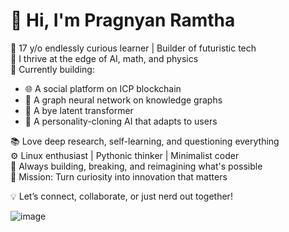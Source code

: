 # 👋 Hi, I'm Pragnyan Ramtha

🧠 17 y/o endlessly curious learner | Builder of futuristic tech  
🧩 I thrive at the edge of AI, math, and physics  
🧬 Currently building:
  - 🌐 A social platform on ICP blockchain  
  - 🧠 A graph neural network on knowledge graphs  
  - 🧬 A bye latent transformer  
  - 🤖 A personality-cloning AI that adapts to users  

📚 Love deep research, self-learning, and questioning everything  
⚙️ Linux enthusiast | Pythonic thinker | Minimalist coder  
🚀 Always building, breaking, and reimagining what's possible  
🎯 Mission: Turn curiosity into innovation that matters

💡 Let’s connect, collaborate, or just nerd out together!

![image](https://github.com/user-attachments/assets/9366319e-1dc8-4d20-a57e-636ff9a94190)

